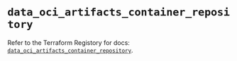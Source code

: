 # `data_oci_artifacts_container_repository`

Refer to the Terraform Registory for docs: [`data_oci_artifacts_container_repository`](https://registry.terraform.io/providers/oracle/oci/6.18.0/docs/data-sources/artifacts_container_repository).
